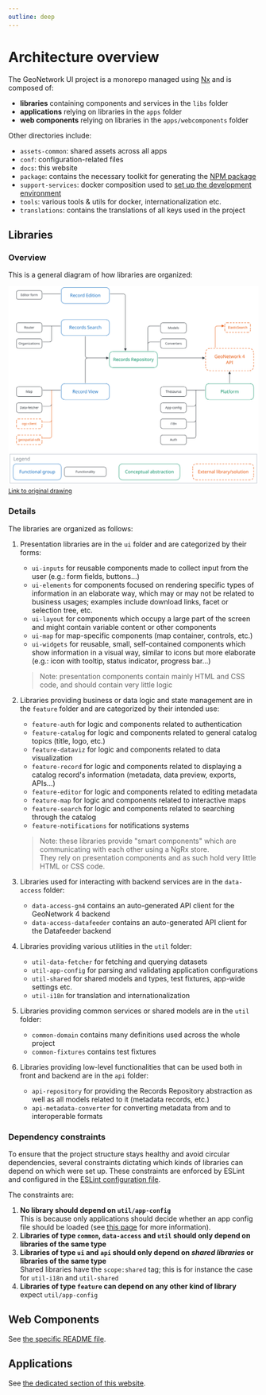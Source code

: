 ```yaml
---
outline: deep
---
```


# Architecture overview

The GeoNetwork UI project is a monorepo managed using [Nx](https://nx.dev) and is composed of:

- **libraries** containing components and services in the `libs` folder
- **applications** relying on libraries in the `apps` folder
- **web components** relying on libraries in the `apps/webcomponents` folder

Other directories include:

- `assets-common`: shared assets across all apps
- `conf`: configuration-related files
- `docs`: this website
- `package`: contains the necessary toolkit for generating the [NPM package](../guide/custom-app.md)
- `support-services`: docker composition used to [set up the development environment](./dev-environment.md)
- `tools`: various tools & utils for docker, internationalization etc.
- `translations`: contains the translations of all keys used in the project

## Libraries

### Overview

This is a general diagram of how libraries are organized:

![architecture.svg](../assets/architecture.svg)
<small>[Link to original drawing](https://excalidraw.com/#json=lOWFH0YhpcR39TMXGJ010,EbT5exajYjV0zcxEU5c4nw)</small>

### Details

The libraries are organized as follows:

1. Presentation libraries are in the `ui` folder and are categorized by their forms:

   - `ui-inputs` for reusable components made to collect input from the user (e.g.: form fields, buttons...)
   - `ui-elements` for components focused on rendering specific types of information in an elaborate way, which may or may not be related to business usages;
     examples include download links, facet or selection tree, etc.
   - `ui-layout` for components which occupy a large part of the screen and might contain variable content or other components
   - `ui-map` for map-specific components (map container, controls, etc.)
   - `ui-widgets` for reusable, small, self-contained components which show information in a visual way, similar to icons but more elaborate (e.g.: icon with tooltip, status indicator, progress bar...)

   > Note: presentation components contain mainly HTML and CSS code, and should contain very little logic

2. Libraries providing business or data logic and state management are in the `feature` folder and are categorized by their intended use:

   - `feature-auth` for logic and components related to authentication
   - `feature-catalog` for logic and components related to general catalog topics (title, logo, etc.)
   - `feature-dataviz` for logic and components related to data visualization
   - `feature-record` for logic and components related to displaying a catalog record's information (metadata, data preview, exports, APIs...)
   - `feature-editor` for logic and components related to editing metadata
   - `feature-map` for logic and components related to interactive maps
   - `feature-search` for logic and components related to searching through the catalog
   - `feature-notifications` for notifications systems

   > Note: these libraries provide "smart components" which are communicating with each other using a NgRx store.  
   > They rely on presentation components and as such hold very little HTML or CSS code.

3. Libraries used for interacting with backend services are in the `data-access` folder:

   - `data-access-gn4` contains an auto-generated API client for the GeoNetwork 4 backend
   - `data-access-datafeeder` contains an auto-generated API client for the Datafeeder backend

4. Libraries providing various utilities in the `util` folder:

   - `util-data-fetcher` for fetching and querying datasets
   - `util-app-config` for parsing and validating application configurations
   - `util-shared` for shared models and types, test fixtures, app-wide settings etc.
   - `util-i18n` for translation and internationalization

5. Libraries providing common services or shared models are in the `util` folder:

   - `common-domain` contains many definitions used across the whole project
   - `common-fixtures` contains test fixtures

6. Libraries providing low-level functionalities that can be used both in front and backend are in the `api` folder:
   - `api-repository` for providing the Records Repository abstraction as well as all models related to it (metadata records, etc.)
   - `api-metadata-converter` for converting metadata from and to interoperable formats

### Dependency constraints

To ensure that the project structure stays healthy and avoid circular dependencies, several constraints dictating which kinds of libraries can depend on which were set up. These constraints are enforced by ESLint and configured in the [ESLint configuration file](https://github.com/geonetwork/geonetwork-ui/blob/main/.eslintrc.json).

The constraints are:

1. **No library should depend on `util/app-config`**  
   This is because only applications should decide whether an app config file should be loaded (see [this page](./app-config.md) for more information).
2. **Libraries of type `common`, `data-access` and `util` should only depend on libraries of the same type**
3. **Libraries of type `ui` and `api` should only depend on _shared libraries_ or libraries of the same type**  
   Shared libraries have the `scope:shared` tag; this is for instance the case for `util-i18n` and `util-shared`
4. **Libraries of type `feature` can depend on any other kind of library** expect `util/app-config`

## Web Components

See [the specific README file](https://github.com/geonetwork/geonetwork-ui/tree/main/apps/webcomponents/README.md).

## Applications

See [the dedicated section of this website](../apps/datahub).

